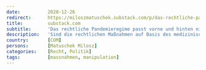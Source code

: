 ```yaml
---
date:          2020-12-26
redirect:      https://miloszmatuschek.substack.com/p/das-rechtliche-pandemieregime-passt
title:         substack.com
subtitle:      'Das rechtliche Pandemieregime passt vorne und hinten nicht'
description:   'Sind die rechtlichen Maßnahmen auf Basis des medizinischen Geschehens gerechtfertigt? Der Corona-Komplex, Teil 2.'
country:       [COM]
persons:       [Matuschek Milosz]
categories:    [Recht, Politik]
tags:          [massnahmen, manipulation]
---
```

